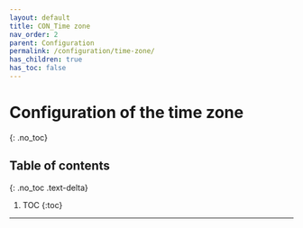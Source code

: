 ```yaml
---
layout: default
title: CON_Time zone
nav_order: 2
parent: Configuration
permalink: /configuration/time-zone/
has_children: true
has_toc: false
---
```


# Configuration of the time zone
{: .no_toc}

## Table of contents
{: .no_toc .text-delta}

1. TOC
{:toc}

---
